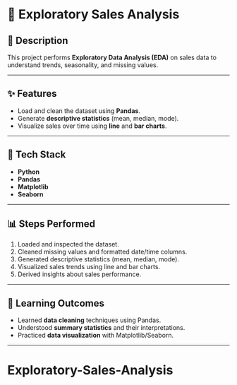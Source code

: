 # 🧮 Exploratory Sales Analysis

## 📘 Description
This project performs **Exploratory Data Analysis (EDA)** on sales data to understand trends, seasonality, and missing values.

---

## ✨ Features
- Load and clean the dataset using **Pandas**.
- Generate **descriptive statistics** (mean, median, mode).
- Visualize sales over time using **line** and **bar charts**.

---

## 🧰 Tech Stack
- **Python**
- **Pandas**
- **Matplotlib**
- **Seaborn**

---

## 📊 Steps Performed
1. Loaded and inspected the dataset.
2. Cleaned missing values and formatted date/time columns.
3. Generated descriptive statistics (mean, median, mode).
4. Visualized sales trends using line and bar charts.
5. Derived insights about sales performance.

---

## 🎯 Learning Outcomes
- Learned **data cleaning** techniques using Pandas.
- Understood **summary statistics** and their interpretations.
- Practiced **data visualization** with Matplotlib/Seaborn.

---

# Exploratory-Sales-Analysis
